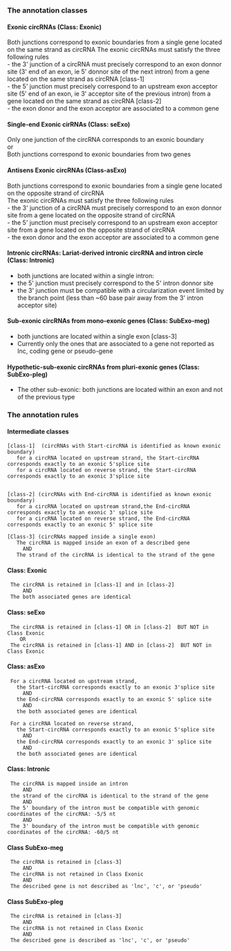
### The annotation classes

#### Exonic circRNAs   (Class: Exonic)
   Both junctions correspond to exonic boundaries from a single gene located on the same strand as circRNA
   The exonic circRNAs must satisfy the three following rules  
      - the 3' junction of a circRNA must precisely correspond to an exon donnor site (3' end of an exon, ie 5' donnor site of the next intron) from a gene located on the same strand as circRNA [class-1]    
      - the 5' junction must precisely correspond to an upstream exon acceptor site (5' end of an exon, ie 3' acceptor site of the previous intron) from a gene located on the same strand as circRNA [class-2]     
      - the exon donor and the exon acceptor are associated to a common gene
      
#### Single-end Exonic cirRNAs (Class: seExo)
   Only one junction of the circRNA corresponds to an exonic boundary   
     or   
  Both junctions correspond to exonic boundaries from two genes
   
#### Antisens Exonic circRNAs   (Class-asExo)
   Both junctions correspond to exonic boundaries from a single gene located on the opposite strand of circRNA  
   The exonic circRNAs must satisfy the three following rules  
      - the 3' junction of a circRNA must precisely correspond to an exon donnor site from a gene located on the opposite strand of circRNA     
      - the 5' junction must precisely correspond to an upstream exon acceptor site from a gene located on the opposite strand of circRNA  
      - the exon donor and the exon acceptor are associated to a common gene
      
#### Intronic circRNAs: Lariat-derived intronic circRNA and intron circle  (Class: Intronic)
  - both junctions are located within a single intron:
  - the 5' junction must precisely correspond to the 5' intron donnor site
  - the 3' junction must be compatible with a circularization event limited by the branch point (less than ~60 base pair away from the 3' intron acceptor site) 

#### Sub-exonic circRNAs from mono-exonic genes  (Class: SubExo-meg)
   - both junctions are located within a single exon  [class-3]
   - Currently only the ones that are associated to a gene not reported as lnc, coding gene or pseudo-gene

#### Hypothetic-sub-exonic circRNAs from pluri-exonic genes   (Class: SubExo-pleg)
   - The other sub-exonic: both junctions are located within an exon and not of the previous type
      
      
      
      
 
### The annotation rules
 
 ####    Intermediate classes
    [class-1]  (circRNAs with Start-circRNA is identified as known exonic boundary)
       for a circRNA located on upstream strand, the Start-circRNA corresponds exactly to an exonic 5'splice site 
       for a circRNA located on reverse strand, the Start-circRNA corresponds exactly to an exonic 3'splice site


    [class-2] (circRNAs with End-circRNA is identified as known exonic boundary)
       for a circRNA located on upstream strand,the End-circRNA corresponds exactly to an exonic 3' splice site
       for a circRNA located on reverse strand, the End-circRNA corresponds exactly to an exonic 5' splice site
     
    [Class-3] (circRNAs mapped inside a single exon) 
       The circRNA is mapped inside an exon of a described gene      
         AND  
       The strand of the circRNA is identical to the strand of the gene


####     Class: Exonic   
     The circRNA is retained in [class-1] and in [class-2]    
         AND   
     The both associated genes are identical
   
####     Class: seExo
     The circRNA is retained in [class-1] OR in [class-2]  BUT NOT in Class Exonic
        OR
     The circRNA is retained in [class-1] AND in [class-2]  BUT NOT in Class Exonic
     
####     Class: asExo   
     For a circRNA located on upstream strand, 
       the Start-circRNA corresponds exactly to an exonic 3'splice site 
         AND
       the End-circRNA corresponds exactly to an exonic 5' splice site
         AND
       the both associated genes are identical
     
     For a circRNA located on reverse strand, 
       the Start-circRNA corresponds exactly to an exonic 5'splice site
         AND
       the End-circRNA corresponds exactly to an exonic 3' splice site
         AND
       the both associated genes are identical

####    Class: Intronic
     The circRNA is mapped inside an intron    
         AND
     the strand of the circRNA is identical to the strand of the gene
         AND
     The 5' boundary of the intron must be compatible with genomic coordinates of the circRNA: -5/5 nt
         AND
     The 3' boundary of the intron must be compatible with genomic coordinates of the circRNA: -60/5 nt

     
 ####   Class SubExo-meg
     The circRNA is retained in [class-3]
         AND
     The circRNA is not retained in Class Exonic
         AND
     The described gene is not described as 'lnc', 'c', or 'pseudo'


 ####   Class SubExo-pleg
     The circRNA is retained in [class-3]
         AND
     The circRNA is not retained in Class Exonic
         AND
     The described gene is described as 'lnc', 'c', or 'pseudo'








